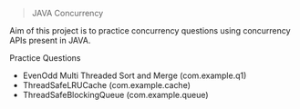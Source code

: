 > JAVA Concurrency

Aim of this project is to practice concurrency questions using concurrency APIs
present in JAVA.

Practice Questions
- EvenOdd Multi Threaded Sort and Merge (com.example.q1)
- ThreadSafeLRUCache (com.example.cache)
- ThreadSafeBlockingQueue (com.example.queue)